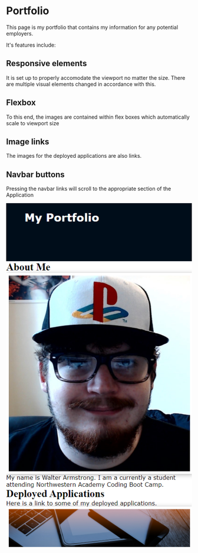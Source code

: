 # Portfolio

This page is my portfolio that contains my information for any potential employers.

It's features include:

## Responsive elements
It is set up to properly accomodate the viewport no matter the size. There are multiple visual elements changed in accordance with this.

## Flexbox
To this end, the images are contained within flex boxes which automatically scale to viewport size

## Image links
The images for the deployed applications are also links.

## Navbar buttons
Pressing the navbar links will scroll to the appropriate section of the Application

<img src="assets/readmeimage.png">
<a href="https://batorasan.github.io/Portfolio/">